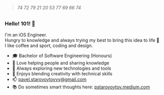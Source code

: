 > ###### 74 72 79 21 20 53 77 69 66 74
### Hello! 101! 👋

I'm an iOS Engineer.
<br>
Hungry to knowledge and always trying my best to bring this idea to life 🤩
<br>
I like coffee and sport, coding and design.
<br>

- 🎓 Bachelor of Software Engineering (Honours)
- 🌟 Love helping people and sharing knowledge
- 🚀 Always exploring new technologies and tools
- 🎨 Enjoys blending creativity with technical skills
- 📫 pavel.starovoytovvv@gmail.com
- 📚 Do sometimes smart thoughts here: [pstarovoytov.medium.com](https://pstarovoytov.medium.com)
